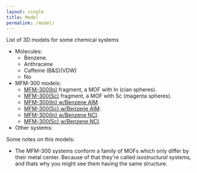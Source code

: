 ```yaml
---
layout: single
title: Model
permalink: /model/
---
```


List of 3D models for some chemical systems

* Molecules:
    * Benzene.
    * Anthracene 
    * Caffeine (B&S)(VDW)
    * No
* MFM-300 models:
    * [MFM-300(In)](/Model/MFM-300In.html) fragment, a MOF with In (cian spheres).
    * [MFM-300(Sc)](/Model/MFM-300Sc.html) fragment, a MOF with Sc (magenta spheres).
    * [MFM-300(In) w/Benzene AIM](/Model/bPaths_MFMIn.html).
    * [MFM-300(Sc) w/Benzene AIM](/Model/bPaths_MFMSc.html).
    * [MFM-300(In) w/Benzene NCI](/Model/NCI_MFMIn.html).
    * [MFM-300(Sc) w/Benzene NCI](/Model/NCI_MFMSc.html).
* Other systems:

Some notes on this models:
* The MFM-300 systems conform a family of MOFs which only differ by their metal center. Because of that they're called *isostructural* systems, and thats why you might see them having the same structure.
